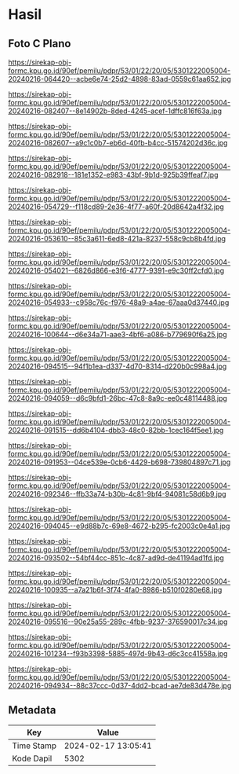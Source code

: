 # Hasil

## Foto C Plano

https://sirekap-obj-formc.kpu.go.id/90ef/pemilu/pdpr/53/01/22/20/05/5301222005004-20240216-064420--acbe6e74-25d2-4898-83ad-0559c61aa652.jpg

https://sirekap-obj-formc.kpu.go.id/90ef/pemilu/pdpr/53/01/22/20/05/5301222005004-20240216-082407--8e14902b-8ded-4245-acef-1dffc816f63a.jpg

https://sirekap-obj-formc.kpu.go.id/90ef/pemilu/pdpr/53/01/22/20/05/5301222005004-20240216-082607--a9c1c0b7-eb6d-40fb-b4cc-51574202d36c.jpg

https://sirekap-obj-formc.kpu.go.id/90ef/pemilu/pdpr/53/01/22/20/05/5301222005004-20240216-082918--181e1352-e983-43bf-9b1d-925b39ffeaf7.jpg

https://sirekap-obj-formc.kpu.go.id/90ef/pemilu/pdpr/53/01/22/20/05/5301222005004-20240216-054729--f118cd89-2e36-4f77-a60f-20d8642a4f32.jpg

https://sirekap-obj-formc.kpu.go.id/90ef/pemilu/pdpr/53/01/22/20/05/5301222005004-20240216-053610--85c3a611-6ed8-421a-8237-558c9cb8b4fd.jpg

https://sirekap-obj-formc.kpu.go.id/90ef/pemilu/pdpr/53/01/22/20/05/5301222005004-20240216-054021--6826d866-e3f6-4777-9391-e9c30ff2cfd0.jpg

https://sirekap-obj-formc.kpu.go.id/90ef/pemilu/pdpr/53/01/22/20/05/5301222005004-20240216-054933--c958c76c-f976-48a9-a4ae-67aaa0d37440.jpg

https://sirekap-obj-formc.kpu.go.id/90ef/pemilu/pdpr/53/01/22/20/05/5301222005004-20240216-100644--d6e34a71-aae3-4bf6-a086-b779690f6a25.jpg

https://sirekap-obj-formc.kpu.go.id/90ef/pemilu/pdpr/53/01/22/20/05/5301222005004-20240216-094515--94f1b1ea-d337-4d70-8314-d220b0c998a4.jpg

https://sirekap-obj-formc.kpu.go.id/90ef/pemilu/pdpr/53/01/22/20/05/5301222005004-20240216-094059--d6c9bfd1-26bc-47c8-8a9c-ee0c48114488.jpg

https://sirekap-obj-formc.kpu.go.id/90ef/pemilu/pdpr/53/01/22/20/05/5301222005004-20240216-091515--dd6b4104-dbb3-48c0-82bb-1cec164f5ee1.jpg

https://sirekap-obj-formc.kpu.go.id/90ef/pemilu/pdpr/53/01/22/20/05/5301222005004-20240216-091953--04ce539e-0cb6-4429-b698-739804897c71.jpg

https://sirekap-obj-formc.kpu.go.id/90ef/pemilu/pdpr/53/01/22/20/05/5301222005004-20240216-092346--ffb33a74-b30b-4c81-9bf4-94081c58d6b9.jpg

https://sirekap-obj-formc.kpu.go.id/90ef/pemilu/pdpr/53/01/22/20/05/5301222005004-20240216-094045--e9d88b7c-69e8-4672-b295-fc2003c0e4a1.jpg

https://sirekap-obj-formc.kpu.go.id/90ef/pemilu/pdpr/53/01/22/20/05/5301222005004-20240216-093502--54bf44cc-851c-4c87-ad9d-de41194ad1fd.jpg

https://sirekap-obj-formc.kpu.go.id/90ef/pemilu/pdpr/53/01/22/20/05/5301222005004-20240216-100935--a7a21b6f-3f74-4fa0-8986-b510f0280e68.jpg

https://sirekap-obj-formc.kpu.go.id/90ef/pemilu/pdpr/53/01/22/20/05/5301222005004-20240216-095516--90e25a55-289c-4fbb-9237-376590017c34.jpg

https://sirekap-obj-formc.kpu.go.id/90ef/pemilu/pdpr/53/01/22/20/05/5301222005004-20240216-101234--f93b3398-5885-497d-9b43-d6c3cc41558a.jpg

https://sirekap-obj-formc.kpu.go.id/90ef/pemilu/pdpr/53/01/22/20/05/5301222005004-20240216-094934--88c37ccc-0d37-4dd2-bcad-ae7de83d478e.jpg


## Metadata

| Key        | Value               |
| ---------- | ------------------- |
| Time Stamp | 2024-02-17 13:05:41 |
| Kode Dapil | 5302                |



